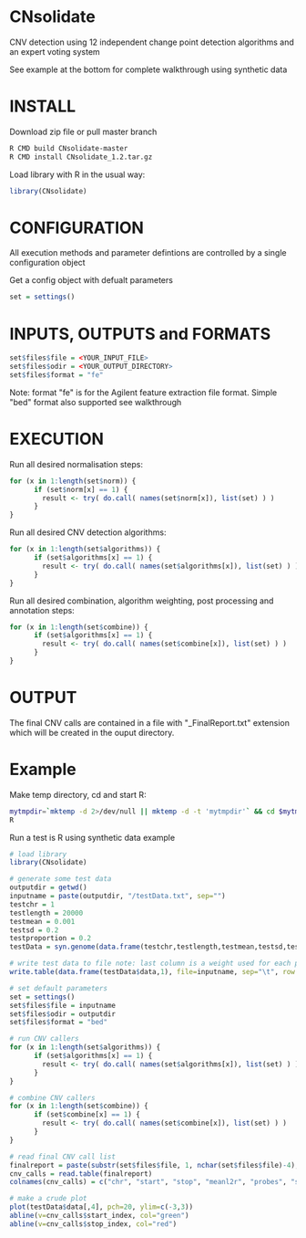 CNsolidate
==========

CNV detection using 12 independent change point detection algorithms and an expert voting system

See example at the bottom for complete walkthrough using synthetic data

# INSTALL
Download zip file or pull master branch
```bash
R CMD build CNsolidate-master
R CMD install CNsolidate_1.2.tar.gz
```

Load library with R in the usual way:

```R
library(CNsolidate)
```

# CONFIGURATION
All execution methods and parameter defintions are controlled by a single configuration object

Get a config object with defualt parameters
```R
set = settings()
```
# INPUTS, OUTPUTS and FORMATS

```R
set$files$file = <YOUR_INPUT_FILE>
set$files$odir = <YOUR_OUTPUT_DIRECTORY>
set$files$format = "fe"
```

Note: format "fe" is for the Agilent feature extraction file format.
Simple "bed" format also supported see walkthrough

# EXECUTION

Run all desired normalisation steps:
```R
for (x in 1:length(set$norm)) {
      if (set$norm[x] == 1) {
        result <- try( do.call( names(set$norm[x]), list(set) ) )
      }
}
```
Run all desired CNV detection algorithms:
```R
for (x in 1:length(set$algorithms)) {
      if (set$algorithms[x] == 1) {
        result <- try( do.call( names(set$algorithms[x]), list(set) ) )
      }
}
```
Run all desired combination, algorithm weighting, post processing and annotation steps:
```R
for (x in 1:length(set$combine)) {
      if (set$algorithms[x] == 1) {
        result <- try( do.call( names(set$combine[x]), list(set) ) )
      }
}
```
# OUTPUT
The final CNV calls are contained in a file with "_FinalReport.txt" extension which will be created in the ouput directory.

# Example
Make temp directory, cd and start R:
```bash
mytmpdir=`mktemp -d 2>/dev/null || mktemp -d -t 'mytmpdir'` && cd $mytmpdir
R
```
Run a test is R using synthetic data example
```R
# load library
library(CNsolidate)

# generate some test data
outputdir = getwd()
inputname = paste(outputdir, "/testData.txt", sep="")
testchr = 1
testlength = 20000
testmean = 0.001
testsd = 0.2
testproportion = 0.2
testData = syn.genome(data.frame(testchr,testlength,testmean,testsd,testproportion))

# write test data to file note: last column is a weight used for each probe (set all to 1 for this example)
write.table(data.frame(testData$data,1), file=inputname, sep="\t", row.names=F, col.names=F, quote=F)

# set default parameters
set = settings()
set$files$file = inputname
set$files$odir = outputdir
set$files$format = "bed"

# run CNV callers
for (x in 1:length(set$algorithms)) {
      if (set$algorithms[x] == 1) {
        result <- try( do.call( names(set$algorithms[x]), list(set) ) )
      }
}

# combine CNV callers
for (x in 1:length(set$combine)) {
      if (set$combine[x] == 1) {
        result <- try( do.call( names(set$combine[x]), list(set) ) )
      }
}

# read final CNV call list
finalreport = paste(substr(set$files$file, 1, nchar(set$files$file)-4), "_FinalReport.txt", sep="")
cnv_calls = read.table(finalreport)
colnames(cnv_calls) = c("chr", "start", "stop", "meanl2r", "probes", "start_index", "stop_index", "algorithms", "wscore", "adj_wscore", "p_value")

# make a crude plot
plot(testData$data[,4], pch=20, ylim=c(-3,3))
abline(v=cnv_calls$start_index, col="green")
abline(v=cnv_calls$stop_index, col="red")
```



